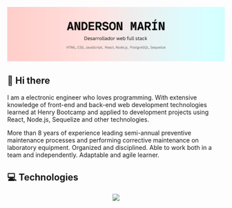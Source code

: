 ![Banner Anderson](/Images/banner_v3.png)

## 👋 Hi there

<p>I am a electronic engineer who loves programming. With extensive knowledge of front-end and back-end web development technologies learned at Henry Bootcamp and applied to development projects using React, Node.js, Sequelize and other technologies.</p>
  
<p>More than 8 years of experience leading semi-annual preventive maintenance processes and performing corrective maintenance on laboratory equipment.
Organized and disciplined. Able to work both in a team and independently. Adaptable and agile learner.</p>

## 💻 Technologies

<p align="center">
  <a href="https://www.linkedin.com/in/andersonmarindev/">
    <img src="https://skillicons.dev/icons?i=html,css,js,bootstrap,react,redux,nodejs,postgres,git,github,vscode" />
  </a>
</p>

